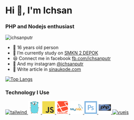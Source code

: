 <h1>Hi 👋, I'm Ichsan</h1>
<h3
>PHP and Nodejs enthusiast</h3>

<p align="left"> <img src="https://komarev.com/ghpvc/?username=ichsanputr&label=Profile%20views&color=0e75b6&style=flat" alt="ichsanputr" /> </p>

- 👨 16 years old person
- 🔭 I’m currently study on [SMKN 2 DEPOK](https://smkn2depoksleman.sch.id/wp/)
- 😆 Connect me in facebook <a href="https://fb.com/ichsanputr" target="blank">fb.com/ichsanputr</a>
- 😬 And my instagram <a href="https://instagram.com/ichsanputr" target="blank">@ichsanputr</a>
- 😬 Write article in <a href="https://www.sinaukode.com" target="blank">sinaukode.com</a>

[![Top Langs](https://github-readme-stats.vercel.app/api/top-langs/?username=ichsanputr&layout=compact)](https://github.com/anuraghazra/github-readme-stats)
<h3 align="left">Technology I Use</h3>
<p align="left">  <a href="https://tailwindcss.com/" target="_blank"> <img src="https://www.vectorlogo.zone/logos/tailwindcss/tailwindcss-icon.svg" alt="tailwind" width="40" height="40"/> </a>  <a href="https://golang.org" target="_blank"> <img src="https://raw.githubusercontent.com/devicons/devicon/master/icons/go/go-original.svg" alt="go" width="40" height="40"/>  <a href="https://developer.mozilla.org/en-US/docs/Web/JavaScript" target="_blank"> <img src="https://raw.githubusercontent.com/devicons/devicon/master/icons/javascript/javascript-original.svg" alt="javascript" width="40" height="40"/> </a> <a href="https://laravel.com/" target="_blank"> <img src="https://raw.githubusercontent.com/devicons/devicon/master/icons/laravel/laravel-plain-wordmark.svg" alt="laravel" width="40" height="40"/> </a> <a href="https://www.mysql.com/" target="_blank"> <img src="https://raw.githubusercontent.com/devicons/devicon/master/icons/mysql/mysql-original-wordmark.svg" alt="mysql" width="40" height="40"/> </a> <a href="https://www.photoshop.com/en" target="_blank"> <img src="https://raw.githubusercontent.com/devicons/devicon/master/icons/photoshop/photoshop-line.svg" alt="photoshop" width="40" height="40"/> </a> <a href="https://www.php.net" target="_blank"> <img src="https://raw.githubusercontent.com/devicons/devicon/master/icons/php/php-original.svg" alt="php" width="40" height="40"/> </a> <a href="https://vuejs.org/" target="_blank"> <img src="https://raw.githubusercontent.com/devicons/devicon/master/icons/vuejs/vuejs-original-wordmavg" alt="vuejs" width="40" height="40"/> </a> </p>
